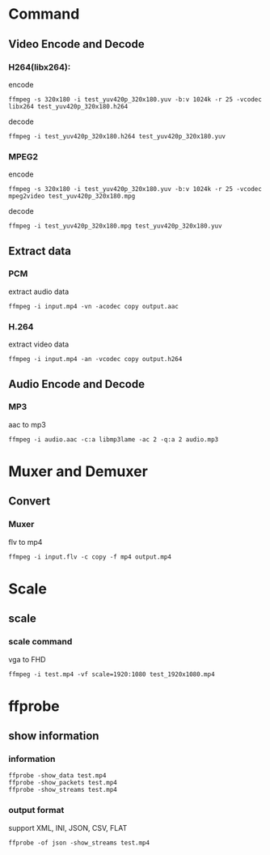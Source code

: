 # Command

## Video Encode and Decode
### H264(libx264):
encode
~~~
ffmpeg -s 320x180 -i test_yuv420p_320x180.yuv -b:v 1024k -r 25 -vcodec libx264 test_yuv420p_320x180.h264
~~~

decode
~~~
ffmpeg -i test_yuv420p_320x180.h264 test_yuv420p_320x180.yuv
~~~


### MPEG2
encode
~~~
ffmpeg -s 320x180 -i test_yuv420p_320x180.yuv -b:v 1024k -r 25 -vcodec mpeg2video test_yuv420p_320x180.mpg
~~~

decode
~~~
ffmpeg -i test_yuv420p_320x180.mpg test_yuv420p_320x180.yuv
~~~


## Extract data
### PCM
extract audio data
~~~
ffmpeg -i input.mp4 -vn -acodec copy output.aac
~~~

### H.264
extract video data
~~~
ffmpeg -i input.mp4 -an -vcodec copy output.h264
~~~


## Audio Encode and Decode
### MP3
aac to mp3
~~~
ffmpeg -i audio.aac -c:a libmp3lame -ac 2 -q:a 2 audio.mp3
~~~

# Muxer and Demuxer
## Convert
### Muxer
flv to mp4
~~~
ffmpeg -i input.flv -c copy -f mp4 output.mp4
~~~


# Scale
## scale
### scale command
vga to FHD
~~~
ffmpeg -i test.mp4 -vf scale=1920:1080 test_1920x1080.mp4
~~~

# ffprobe
## show information
### information
~~~
ffprobe -show_data test.mp4
ffprobe -show_packets test.mp4
ffprobe -show_streams test.mp4
~~~

### output format
support XML, INI, JSON, CSV, FLAT
~~~
ffprobe -of json -show_streams test.mp4
~~~
